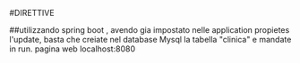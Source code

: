 #DIRETTIVE

##utilizzando spring boot , avendo gia impostato nelle application propietes l'update, basta che creiate nel database Mysql la tabella "clinica" e mandate in run. pagina web localhost:8080
